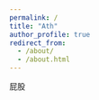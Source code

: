 ```yaml
---
permalink: /
title: "Ath"
author_profile: true
redirect_from: 
  - /about/
  - /about.html
---
```



屁股
